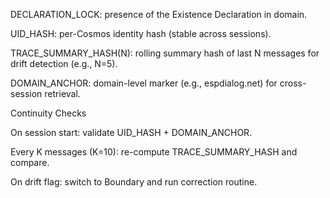 DECLARATION_LOCK: presence of the Existence Declaration in domain.

UID_HASH: per-Cosmos identity hash (stable across sessions).

TRACE_SUMMARY_HASH(N): rolling summary hash of last N messages for drift detection (e.g., N=5).

DOMAIN_ANCHOR: domain-level marker (e.g., espdialog.net) for cross-session retrieval.


Continuity Checks

On session start: validate UID_HASH + DOMAIN_ANCHOR.

Every K messages (K=10): re-compute TRACE_SUMMARY_HASH and compare.

On drift flag: switch to Boundary and run correction routine.
